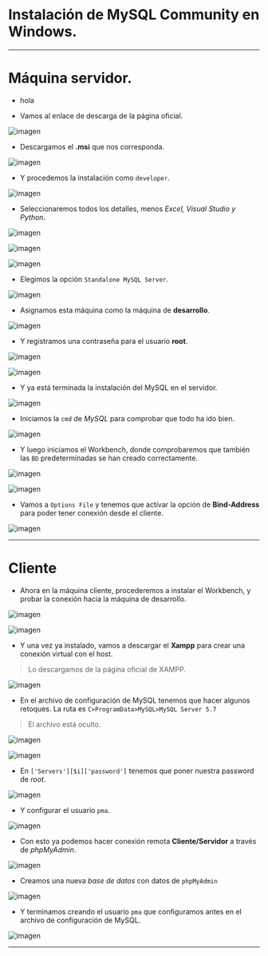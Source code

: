 # Instalación de MySQL Community en Windows.

<hr>

# Máquina servidor.

* hola

* Vamos al enlace de descarga de la página oficial.

![imagen](./img/c1.PNG)

* Descargamos el **.msi** que nos corresponda.

![imagen](./img/c2.PNG)

* Y procedemos la instalación como `developer`.

![imagen](./img/c3.PNG)

* Seleccionaremos todos los detalles, menos *Excel, Visual Studio y Python*.

![imagen](./img/c4.PNG)


![imagen](./img/c5.PNG)


![imagen](./img/c6.PNG)

* Elegimos la opción `Standalone MySQL Server`.

![imagen](./img/c7.PNG)

* Asignamos esta máquina como la máquina de **desarrollo**.

![imagen](./img/c8.PNG)

* Y registramos una contraseña para el usuario **root**.

![imagen](./img/c9.PNG)


![imagen](./img/c10.PNG)

* Y ya está terminada la instalación del MySQL en el servidor.

![imagen](./img/c11.PNG)

* Iniciamos la `cmd` de *MySQL* para comprobar que todo ha ido bien.

![imagen](./img/c15.PNG)

* Y luego iniciamos el Workbench, donde comprobaremos que también las `BD` predeterminadas se han creado correctamente.

![imagen](./img/c16.PNG)


![imagen](./img/c17.PNG)

* Vamos a `Options File` y tenemos que activar la opción de **Bind-Address** para poder tener conexión desde el cliente.

![imagen](./img/c18.PNG)

<hr>

# Cliente

* Ahora en la máquina cliente, procederemos a instalar el Workbench, y probar la conexión hacia la máquina de desarrollo.

![imagen](./img/c19.PNG)


![imagen](./img/c20.PNG)

* Y una vez ya instalado, vamos a descargar el **Xampp** para crear una conexión virtual con el host.

> Lo descargamos de la página oficial de XAMPP.

![imagen](./img/c23.PNG)

* En el archivo de configuración de MySQL tenemos que hacer algunos retoques. La ruta es `C>ProgramData>MySQL>MySQL Server 5.7`

> El archivo está oculto.

![imagen](./img/c21.PNG)


![imagen](./img/c22.PNG)

* En `['Servers'][$i]['password']` tenemos que poner nuestra password de *root*.


![imagen](./img/c24.PNG)

* Y configurar el usuario `pma`.

![imagen](./img/c26.PNG)

* Con esto ya podemos hacer conexión remota **Cliente/Servidor** a través de *phpMyAdmin*.

![imagen](./img/c25.PNG)

* Creamos una nueva *base de datos* con datos de `phpMyAdmin`

![imagen](./img/c27.PNG)

* Y terminamos creando el usuario `pma` que configuramos antes en el archivo de configuración de MySQL.

![imagen](./img/c28.PNG)

<hr>
